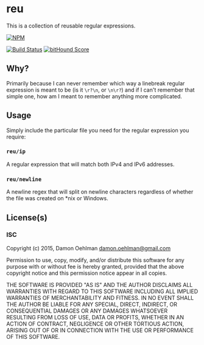 # reu

This is a collection of reusable regular expressions.


[![NPM](https://nodei.co/npm/reu.png)](https://nodei.co/npm/reu/)

[![Build Status](https://api.travis-ci.org/DamonOehlman/reu.svg?branch=master)](https://travis-ci.org/DamonOehlman/reu) [![bitHound Score](https://www.bithound.io/github/DamonOehlman/reu/badges/score.svg)](https://www.bithound.io/github/DamonOehlman/reu) 

## Why?

Primarily because I can never remember which way a linebreak regular
expression is meant to be (is it `\r?\n`, or `\n\r?`) and if I can't remember
that simple one, how am I meant to remember anything more complicated.

## Usage

Simply include the particular file you need for the regular expression
you require:

### `reu/ip`

A regular expression that will match both IPv4 and IPv6 addresses.

### `reu/newline`

A newline regex that will split on newline characters regardless of
whether the file was created on *nix or Windows.

## License(s)

### ISC

Copyright (c) 2015, Damon Oehlman <damon.oehlman@gmail.com>

Permission to use, copy, modify, and/or distribute this software for any
purpose with or without fee is hereby granted, provided that the above
copyright notice and this permission notice appear in all copies.

THE SOFTWARE IS PROVIDED "AS IS" AND THE AUTHOR DISCLAIMS ALL WARRANTIES WITH
REGARD TO THIS SOFTWARE INCLUDING ALL IMPLIED WARRANTIES OF MERCHANTABILITY
AND FITNESS. IN NO EVENT SHALL THE AUTHOR BE LIABLE FOR ANY SPECIAL, DIRECT,
INDIRECT, OR CONSEQUENTIAL DAMAGES OR ANY DAMAGES WHATSOEVER RESULTING FROM
LOSS OF USE, DATA OR PROFITS, WHETHER IN AN ACTION OF CONTRACT, NEGLIGENCE OR
OTHER TORTIOUS ACTION, ARISING OUT OF OR IN CONNECTION WITH THE USE OR
PERFORMANCE OF THIS SOFTWARE.

